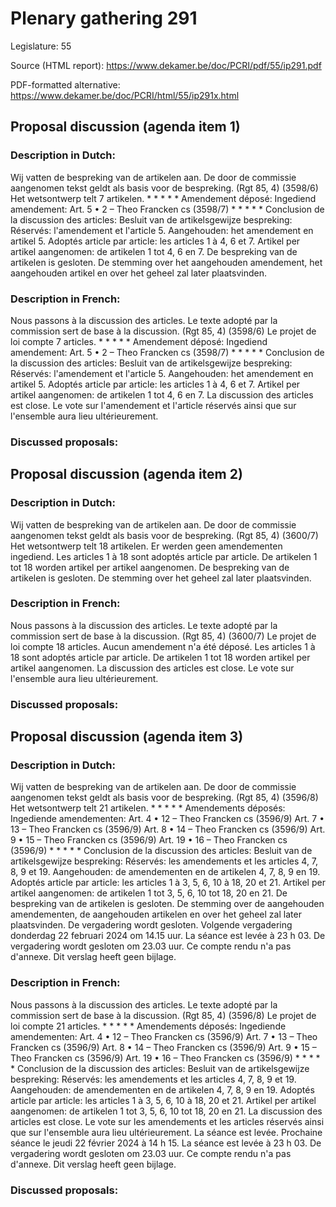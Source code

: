 # Plenary gathering 291

Legislature: 55

Source (HTML report): https://www.dekamer.be/doc/PCRI/pdf/55/ip291.pdf

PDF-formatted alternative: https://www.dekamer.be/doc/PCRI/html/55/ip291x.html

## Proposal discussion (agenda item 1)

### Description in Dutch:

Wij vatten de bespreking van de artikelen aan. De door de commissie aangenomen tekst geldt als basis voor de bespreking. (Rgt 85, 4) (3598/6) Het wetsontwerp telt 7 artikelen. * * * * * Amendement déposé: Ingediend amendement: Art. 5 • 2 – Theo Francken cs (3598/7) * * * * * Conclusion de la discussion des articles: Besluit van de artikelsgewijze bespreking: Réservés: l'amendement et l'article 5. Aangehouden: het amendement en artikel 5. Adoptés article par article: les articles 1 à 4, 6 et 7. Artikel per artikel aangenomen: de artikelen 1 tot 4, 6 en 7. De bespreking van de artikelen is gesloten. De stemming over het aangehouden amendement, het aangehouden artikel en over het geheel zal later plaatsvinden.

### Description in French:

Nous passons à la discussion des articles. Le texte adopté par la commission sert de base à la discussion. (Rgt 85, 4) (3598/6) Le projet de loi compte 7 articles. * * * * * Amendement déposé: Ingediend amendement: Art. 5 • 2 – Theo Francken cs (3598/7) * * * * * Conclusion de la discussion des articles: Besluit van de artikelsgewijze bespreking: Réservés: l'amendement et l'article 5. Aangehouden: het amendement en artikel 5. Adoptés article par article: les articles 1 à 4, 6 et 7. Artikel per artikel aangenomen: de artikelen 1 tot 4, 6 en 7. La discussion des articles est close. Le vote sur l'amendement et l'article réservés ainsi que sur l'ensemble aura lieu ultérieurement.



### Discussed proposals:

## Proposal discussion (agenda item 2)

### Description in Dutch:

Wij vatten de bespreking van de artikelen aan. De door de commissie aangenomen tekst geldt als basis voor de bespreking. (Rgt 85, 4) (3600/7) Het wetsontwerp telt 18 artikelen. Er werden geen amendementen ingediend. Les articles 1 à 18 sont adoptés article par article. De artikelen 1 tot 18 worden artikel per artikel aangenomen. De bespreking van de artikelen is gesloten. De stemming over het geheel zal later plaatsvinden.

### Description in French:

Nous passons à la discussion des articles. Le texte adopté par la commission sert de base à la discussion. (Rgt 85, 4) (3600/7) Le projet de loi compte 18 articles. Aucun amendement n'a été déposé. Les articles 1 à 18 sont adoptés article par article. De artikelen 1 tot 18 worden artikel per artikel aangenomen. La discussion des articles est close. Le vote sur l'ensemble aura lieu ultérieurement.



### Discussed proposals:

## Proposal discussion (agenda item 3)

### Description in Dutch:

Wij vatten de bespreking van de artikelen aan. De door de commissie aangenomen tekst geldt als basis voor de bespreking. (Rgt 85, 4) (3596/8) Het wetsontwerp telt 21 artikelen. * * * * * Amendements déposés: Ingediende amendementen: Art. 4 • 12 – Theo Francken cs (3596/9) Art. 7 • 13 – Theo Francken cs (3596/9) Art. 8 • 14 – Theo Francken cs (3596/9) Art. 9 • 15 – Theo Francken cs (3596/9) Art. 19 • 16 – Theo Francken cs (3596/9) * * * * * Conclusion de la discussion des articles: Besluit van de artikelsgewijze bespreking: Réservés: les amendements et les articles 4, 7, 8, 9 et 19. Aangehouden: de amendementen en de artikelen 4, 7, 8, 9 en 19. Adoptés article par article: les articles 1 à 3, 5, 6, 10 à 18, 20 et 21. Artikel per artikel aangenomen: de artikelen 1 tot 3, 5, 6, 10 tot 18, 20 en 21. De bespreking van de artikelen is gesloten. De stemming over de aangehouden amendementen, de aangehouden artikelen en over het geheel zal later plaatsvinden. De vergadering wordt gesloten. Volgende vergadering donderdag 22 februari 2024 om 14.15 uur. La séance est levée à 23 h 03. De vergadering wordt gesloten om 23.03 uur. Ce compte rendu n'a pas d'annexe. Dit verslag heeft geen bijlage.

### Description in French:

Nous passons à la discussion des articles. Le texte adopté par la commission sert de base à la discussion. (Rgt 85, 4) (3596/8) Le projet de loi compte 21 articles. * * * * * Amendements déposés: Ingediende amendementen: Art. 4 • 12 – Theo Francken cs (3596/9) Art. 7 • 13 – Theo Francken cs (3596/9) Art. 8 • 14 – Theo Francken cs (3596/9) Art. 9 • 15 – Theo Francken cs (3596/9) Art. 19 • 16 – Theo Francken cs (3596/9) * * * * * Conclusion de la discussion des articles: Besluit van de artikelsgewijze bespreking: Réservés: les amendements et les articles 4, 7, 8, 9 et 19. Aangehouden: de amendementen en de artikelen 4, 7, 8, 9 en 19. Adoptés article par article: les articles 1 à 3, 5, 6, 10 à 18, 20 et 21. Artikel per artikel aangenomen: de artikelen 1 tot 3, 5, 6, 10 tot 18, 20 en 21. La discussion des articles est close. Le vote sur les amendements et les articles réservés ainsi que sur l'ensemble aura lieu ultérieurement. La séance est levée. Prochaine séance le jeudi 22 février 2024 à 14 h 15. La séance est levée à 23 h 03. De vergadering wordt gesloten om 23.03 uur. Ce compte rendu n'a pas d'annexe. Dit verslag heeft geen bijlage.



### Discussed proposals:

